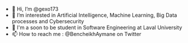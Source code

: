 - 👋 Hi, I’m @gexo173
- 👀 I’m interested in Artificial Intelligence, Machine Learning, Big Data processes and Cybersecurity
- 🌱 I'm a soon to be student in Software Engineering at Laval University
- 📫 How to reach me : @BencheikhAymane on Twitter

<!---
gexo173/gexo173 is a ✨ special ✨ repository because its `README.md` (this file) appears on your GitHub profile.
You can click the Preview link to take a look at your changes.
--->
